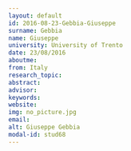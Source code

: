 ```yaml
---
layout: default 
id: 2016-08-23-Gebbia-Giuseppe
surname: Gebbia
name: Giuseppe
university: University of Trento
date: 23/08/2016
aboutme: 
from: Italy
research_topic: 
abstract: 
advisor: 
keywords: 
website: 
img: no_picture.jpg
email: 
alt: Giuseppe Gebbia
modal-id: stud68
---
```

